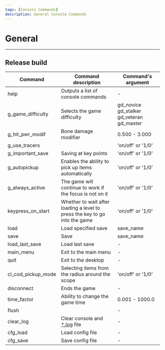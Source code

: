 ```yaml
---
tags: [Console Commands]
description: General Console Commands
---
```


# General

___

## Release build

| Command | Command description | Command's argument |
|---|---|---|
| help | Outputs a list of console commands | - |
| g_game_difficulty | Selects the game difficulty | gd_novice gd_stalker gd_veteran gd_master |
| g_hit_pwr_modif | Bone damage modifier | 0.500 - 3.000 |
| g_use_tracers |  | 'on/off' or '1/0' |
| g_important_save | Saving at key points | 'on/off' or '1/0' |
| g_autopickup | Enables the ability to pick up items automatically | 'on/off' or '1/0' |
| g_always_active | The game will continue to work if the focus is not on it | 'on/off' or '1/0' |
| keypress_on_start | Whether to wait after loading a level to press the key to go into the game | 'on/off' or '1/0' |
| load | Load specified save | save_name |
| save | Save | save_name |
| load_last_save | Load last save | - |
| main_menu | Exit to the main menu | - |
| quit | Exit to the desktop | - |
| cl_cod_pickup_mode | Selecting items from the radius around the scope | 'on/off' or '1/0' |
| disconnect | Ends the game | - |
| time_factor | Ability to change the game time | 0.001 - 1000.0 |
| flush |  | - |
| clear_log | Clear console and [*.log](../../../references/file-formats/general/log.md) file | - |
| cfg_load | Load config file | - |
| cfg_save | Save config file | - |
